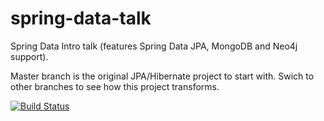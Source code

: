 spring-data-talk
================

Spring Data Intro talk (features Spring Data JPA, MongoDB and Neo4j support).

Master branch is the original JPA/Hibernate project to start with. Swich to other branches to see how this project transforms.


[![Build Status](https://drone.io/github.com/jbaruch/spring-data-talk/status.png)](https://drone.io/github.com/jbaruch/spring-data-talk/latest)
